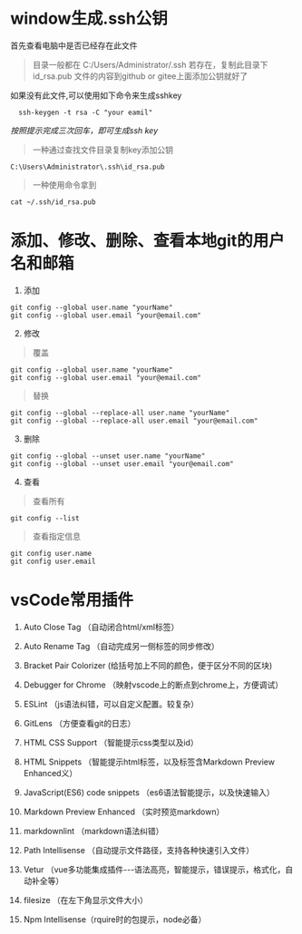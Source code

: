 # window生成.ssh公钥

  首先查看电脑中是否已经存在此文件

> 目录一般都在 C:/Users/Administrator/.ssh
  若存在，复制此目录下 id_rsa.pub 文件的内容到github or gitee上面添加公钥就好了

如果没有此文件,可以使用如下命令来生成sshkey

```
  ssh-keygen -t rsa -C "your eamil"
```

*按照提示完成三次回车，即可生成ssh key*

> 一种通过查找文件目录复制key添加公钥

```
C:\Users\Administrator\.ssh\id_rsa.pub
```

> 一种使用命令拿到
```
cat ~/.ssh/id_rsa.pub
```

# 添加、修改、删除、查看本地git的用户名和邮箱

1. 添加

```git
git config --global user.name "yourName"
git config --global user.email "your@email.com"
```

2. 修改

> 覆盖

```git
git config --global user.name "yourName"
git config --global user.email "your@email.com"
```

> 替换

```git
git config --global --replace-all user.name "yourName"
git config --global --replace-all user.email "your@email.com"
```

3. 删除

```git
git config --global --unset user.name "yourName"
git config --global --unset user.email "your@email.com"
```

4. 查看

> 查看所有
```git
git config --list
```

> 查看指定信息

```git
git config user.name
git config user.email
```

# vsCode常用插件

1. Auto Close Tag （自动闭合html/xml标签）

2. Auto Rename Tag （自动完成另一侧标签的同步修改）

3. Bracket Pair Colorizer (给括号加上不同的颜色，便于区分不同的区块)

4. Debugger for Chrome （映射vscode上的断点到chrome上，方便调试）

5. ESLint （js语法纠错，可以自定义配置。较复杂）

6. GitLens （方便查看git的日志）

7. HTML CSS Support （智能提示css类型以及id）

8. HTML Snippets （智能提示html标签，以及标签含Markdown Preview Enhanced义）

9. JavaScript(ES6) code snippets （es6语法智能提示，以及快速输入）

10. Markdown Preview Enhanced （实时预览markdown）

11. markdownlint （markdown语法纠错）

12. Path Intellisense （自动提示文件路径，支持各种快速引入文件）

13. Vetur （vue多功能集成插件---语法高亮，智能提示，错误提示，格式化，自动补全等）

14. filesize （在左下角显示文件大小）

15. Npm Intellisense（rquire时的包提示，node必备）

